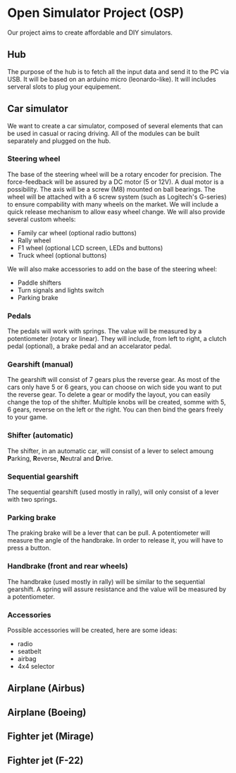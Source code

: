 # Open Simulator Project (OSP)

Our project aims to create affordable and DIY simulators.

## Hub

The purpose of the hub is to fetch all the input data and send it to the PC via USB. It will be based on an arduino micro (leonardo-like). It will includes serveral slots to plug your equipement.

## Car simulator

We want to create a car simulator, composed of several elements that can be used in casual or racing driving. All of the modules can be built separately and plugged on the hub.

### Steering wheel

The base of the steering wheel will be a rotary encoder for precision. The force-feedback will be assured by a DC motor (5 or 12V). A dual motor is a possibility. The axis will be a screw (M8) mounted on ball bearings. The wheel will be attached with a 6 screw system (such as Logitech's G-series) to ensure compability with many wheels on the market. We will include a quick release mechanism to allow easy wheel change. We will also provide several custom wheels:
* Family car wheel (optional radio buttons)
* Rally wheel
* F1 wheel (optional LCD screen, LEDs and buttons)
* Truck wheel (optional buttons)

We will also make accessories to add on the base of the steering wheel:
* Paddle shifters
* Turn signals and lights switch
* Parking brake

### Pedals

The pedals will work with springs. The value will be measured by a potentiometer (rotary or linear). They will include, from left to right, a clutch pedal (optional), a brake pedal and an accelarator pedal.

### Gearshift (manual)

The gearshift will consist of 7 gears plus the reverse gear. As most of the cars only have 5 or 6 gears, you can choose on wich side you want to put the reverse gear. To delete a gear or modify the layout, you can easily change the top of the shifter. Multiple knobs will be created, somme with 5, 6 gears, reverse on the left or the right. You can then bind the gears freely to your game.

### Shifter (automatic)

The shifter, in an automatic car, will consist of a lever to select amoung **P**arking, **R**everse, **N**eutral and **D**rive.

### Sequential gearshift

The sequential gearshift (used mostly in rally), will only consist of a lever with two springs.

### Parking brake

The praking brake will be a lever that can be pull. A potentiometer will measure the angle of the handbrake. In order to release it, you will have to press a button.

### Handbrake (front and rear wheels)

The handbrake (used mostly in rally) will be similar to the sequential gearshift. A spring will assure resistance and the value will be measured by a potentiometer.

### Accessories

Possible accessories will be created, here are some ideas:
* radio
* seatbelt
* airbag
* 4x4 selector

## Airplane (Airbus)

## Airplane (Boeing)

## Fighter jet (Mirage)

## Fighter jet (F-22)
